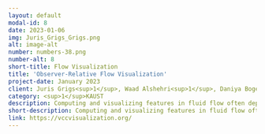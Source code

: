 ```yaml
---
layout: default
modal-id: 8
date: 2023-01-06
img: Juris_Grigs_Grigs.png
alt: image-alt
number: numbers-38.png
number-alt: 8 
short-title: Flow Visualization
title: 'Observer-Relative Flow Visualization'
project-date: January 2023
client: Juris Grigs<sup>1</sup>, Waad Alshehri<sup>1</sup>, Daniya Boges<sup>1</sup>
category: <sup>1</sup>KAUST
description: Computing and visualizing features in fluid flow often depends on the observer, or reference frame, relative to which the input velocity field is given. A desired property of feature detectors is that they are objective, which means that they are independent of the input reference frame. On the other hand, observer-relative visualizations highly depend on the chosen reference frame. By explicitly changing the observer we can arrive at drastically different visualizations. In this project we work on novel objective feature detection methods as well as observer-relative visualization methods. We explicitly model the reference frame and take all velocities as relative to one specific frame. By changing the reference frame, we visualize and detect features in the flow data in a physically plausible way.
short-description: Computing and visualizing features in fluid flow often depends on the observer, or reference frame, relative to which the input velocity field is given. 
link: https://vccvisualization.org/
---
```

